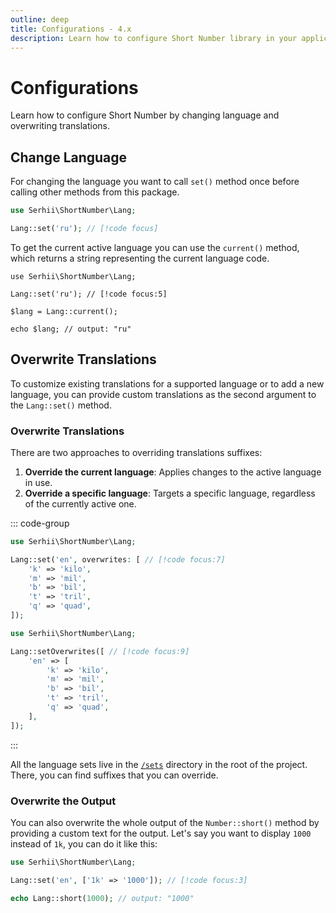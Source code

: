 ```yaml
---
outline: deep
title: Configurations - 4.x
description: Learn how to configure Short Number library in your application
---
```


# Configurations
Learn how to configure Short Number by changing language and overwriting translations.

## Change Language
For changing the language you want to call `set()` method once before calling other methods from this package.

```php
use Serhii\ShortNumber\Lang;

Lang::set('ru'); // [!code focus]
```

To get the current active language you can use the `current()` method, which returns a string representing the current language code.

```php{5}
use Serhii\ShortNumber\Lang;

Lang::set('ru'); // [!code focus:5]

$lang = Lang::current();

echo $lang; // output: "ru"
```

## Overwrite Translations
To customize existing translations for a supported language or to add a new language, you can provide custom translations as the second argument to the `Lang::set()` method.

### Overwrite Translations
There are two approaches to overriding translations suffixes:

1. **Override the current language**: Applies changes to the active language in use.
2. **Override a specific language**: Targets a specific language, regardless of the currently active one.

::: code-group
```php [1. Overwrite Current]
use Serhii\ShortNumber\Lang;

Lang::set('en', overwrites: [ // [!code focus:7]
    'k' => 'kilo',
    'm' => 'mil',
    'b' => 'bil',
    't' => 'tril',
    'q' => 'quad',
]);
```

```php [2. Overwrite Specific]
use Serhii\ShortNumber\Lang;

Lang::setOverwrites([ // [!code focus:9]
    'en' => [
        'k' => 'kilo',
        'm' => 'mil',
        'b' => 'bil',
        't' => 'tril',
        'q' => 'quad',
    ],
]);
```
:::

All the language sets live in the [`/sets`](https://github.com/short-number/short-number/tree/main/sets) directory in the root of the project. There, you can find suffixes that you can override.

### Overwrite the Output
You can also overwrite the whole output of the `Number::short()` method by providing a custom text for the output. Let's say you want to display `1000` instead of `1k`, you can do it like this:

```php
use Serhii\ShortNumber\Lang;

Lang::set('en', ['1k' => '1000']); // [!code focus:3]

echo Lang::short(1000); // output: "1000"
```